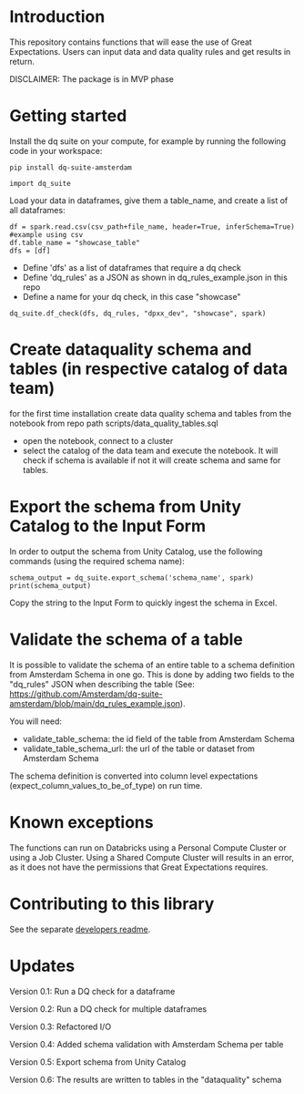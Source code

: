 # Introduction 
This repository contains functions that will ease the use of Great Expectations. Users can input data and data quality rules and get results in return.

DISCLAIMER: The package is in MVP phase


# Getting started
Install the dq suite on your compute, for example by running the following code in your workspace:

```
pip install dq-suite-amsterdam
```

```
import dq_suite
```

Load your data in dataframes, give them a table_name, and create a list of all dataframes:

```
df = spark.read.csv(csv_path+file_name, header=True, inferSchema=True) #example using csv
df.table_name = "showcase_table"
dfs = [df]
```

- Define 'dfs' as a list of dataframes that require a dq check
- Define 'dq_rules' as a JSON as shown in dq_rules_example.json in this repo
- Define a name for your dq check, in this case "showcase"

```
dq_suite.df_check(dfs, dq_rules, "dpxx_dev", "showcase", spark)
```
# Create dataquality schema and tables (in respective catalog of data team)

for the first time installation create data quality schema and tables from the notebook from repo path scripts/data_quality_tables.sql
- open the notebook, connect to a cluster
- select the catalog of the data team and execute the notebook. It will check if schema is available if not it will create schema and same for tables.

# Export the schema from Unity Catalog to the Input Form
In order to output the schema from Unity Catalog, use the following commands (using the required schema name):

```
schema_output = dq_suite.export_schema('schema_name', spark)
print(schema_output)
```

Copy the string to the Input Form to quickly ingest the schema in Excel.


# Validate the schema of a table
It is possible to validate the schema of an entire table to a schema definition from Amsterdam Schema in one go. This is done by adding two fields to the "dq_rules" JSON when describing the table (See: https://github.com/Amsterdam/dq-suite-amsterdam/blob/main/dq_rules_example.json). 

You will need:
- validate_table_schema: the id field of the table from Amsterdam Schema
- validate_table_schema_url: the url of the table or dataset from Amsterdam Schema

The schema definition is converted into column level expectations (expect_column_values_to_be_of_type) on run time.


# Known exceptions
The functions can run on Databricks using a Personal Compute Cluster or using a Job Cluster. Using a Shared Compute Cluster will results in an error, as it does not have the permissions that Great Expectations requires.


# Contributing to this library
See the separate [developers readme](src/Readme-dev.md).


# Updates
Version 0.1: Run a DQ check for a dataframe

Version 0.2: Run a DQ check for multiple dataframes

Version 0.3: Refactored I/O

Version 0.4: Added schema validation with Amsterdam Schema per table

Version 0.5: Export schema from Unity Catalog

Version 0.6: The results are written to tables in the "dataquality" schema
